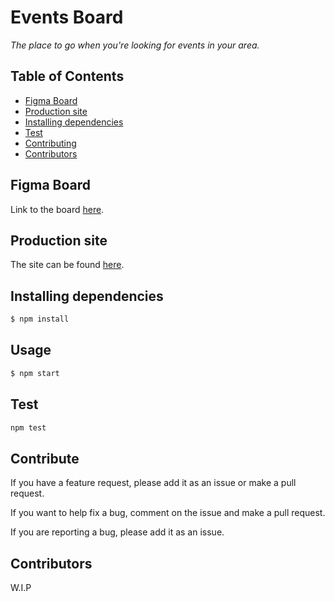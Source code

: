 # Events Board
*The place to go when you're looking for events in your area.*

## Table of Contents

- [Figma Board](#figma-board)
- [Production site](#production-site)
- [Installing dependencies](#installing-dependencies)
- [Test](#test)
- [Contributing](#contribute)
- [Contributors](#contributors)

## Figma Board
Link to the board [here](https://www.figma.com/file/uUpsCP0gak7711r98Poedw/App-Event-o-Board?node-id=0%3A1).

## Production site

The site can be found [here](https://hristovcodes.github.io/Events-Board/).

## Installing dependencies

```sh
$ npm install
```

## Usage

```sh
$ npm start
```

## Test

``` sh
npm test
```

## Contribute

If you have a feature request, please add it as an issue or make a pull request.

If you want to help fix a bug, comment on the issue and make a pull request.

If you are reporting a bug, please add it as an issue.

## Contributors
W.I.P
